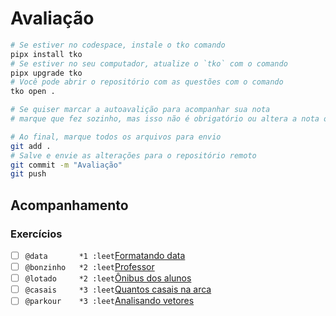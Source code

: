 # Avaliação

```bash
# Se estiver no codespace, instale o tko comando
pipx install tko
# Se estiver no seu computador, atualize o `tko` com o comando 
pipx upgrade tko
# Você pode abrir o repositório com as questões com o comando
tko open .

# Se quiser marcar a autoavalição para acompanhar sua nota
# marque que fez sozinho, mas isso não é obrigatório ou altera a nota obtida.

# Ao final, marque todos os arquivos para envio
git add .
# Salve e envie as alterações para o repositório remoto
git commit -m "Avaliação"
git push
```

## Acompanhamento

### Exercícios

- [ ] `@data       *1 :leet`[Formatando data](https://github.com/qxcodefup/arcade/blob/master/base/data/Readme.md)
- [ ] `@bonzinho   *2 :leet`[Professor](https://github.com/qxcodefup/arcade/blob/master/base/bonzinho/Readme.md)
- [ ] `@lotado     *2 :leet`[Ônibus dos alunos](https://github.com/qxcodefup/arcade/blob/master/base/lotado/Readme.md)
- [ ] `@casais     *3 :leet`[Quantos casais na arca](https://github.com/qxcodefup/arcade/blob/master/base/casais/Readme.md)
- [ ] `@parkour    *3 :leet`[Analisando vetores](https://github.com/qxcodefup/arcade/blob/master/base/parkour/Readme.md)
